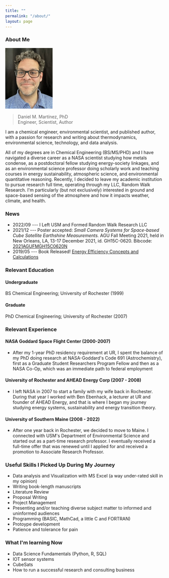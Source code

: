 ```yaml
---
title: ""
permalink: "/about/"
layout: page
---
```


### About Me

<img src="/assets/images/profile4.jpg" alt="DMM" width="150"/>

<blockquote class="full-width"><p>Daniel M. Martínez, PhD<br>Engineer, Scientist, Author</p></blockquote>

I am a chemical engineer, environmental scientist, and published author, with a passion for research and writing about thermodynamics, environmental science, technology, and data analysis. 

All of my degrees are in Chemical Engineering (BS/MS/PHD) and I have navigated a diverse career as a NASA scientist studying how metals condense, as a postdoctoral fellow studying energy-society linkages, and as an environmental science professor doing scholarly work and teaching courses in energy sustainability, atmospheric science, and environmental quantitative reasoning. Recently, I decided to leave my academic institution to pursue research full time, operating through my LLC, Random Walk Research. I'm particularly (but not exclusively) interested in ground and space-based sensing of the atmosphere and how it impacts weather, climate, and health. 

### News
* 2022/09 --- I Left USM and Formed Random Walk Research LLC
* 2021/12 --- Poster accepted: _Small Camera Systems for Space-based Cube Satellite Earthshine Measurements._ AGU Fall Meeting 2021, held in New Orleans, LA, 13-17 December 2021, id. GH15C-0620. Bibcode: [2021AGUFMGH15C0620N](https://ui.adsabs.harvard.edu/abs/2021AGUFMGH15C0620N/abstract)
* 2019/05 --- Book Released! [Energy Efficiency Concepts and Calculations](https://www.elsevier.com/books/energy-efficiency/martinez/978-0-12-812111-5) 


### Relevant Education

#### Undergraduate
BS Chemical Engineering; University of Rochester (1999)

#### Graduate
PhD Chemical Engineering; University of Rochester (2007)

### Relevant Experience

#### NASA Goddard Space Flight Center (2000-2007)
* After my 1-year PhD residency requirement at UR, I spent the balance of my PhD doing research at NASA-Goddard's Code 691 (Astrochemistry), first as a Graduate Student Researchers Program Fellow and then as a NASA Co-Op, which was an immediate path to federal employment

#### University of Rochester and AHEAD Energy Corp (2007 - 2008)
* I left NASA in 2007 to start a family with my wife back in Rochester. During that year I worked with Ben Ebenhack, a lecturer at UR and founder of AHEAD Energy, and that is where I began my journey studying energy systems, sustainability and energy transition theory. 

#### University of Southern Maine (2008 - 2022)
* After one year back in Rochester, we decided to move to Maine. I connected with USM's Department of Environmental Science and started out as a part-time research professor. I eventually received a full-time offer that was renewed until I applied for and received a promotion to Associate Research Professor.

### Useful Skills I Picked Up During My Journey
- Data analysis and Visualization with MS Excel (a way under-rated skill in my opinion)
- Writing book-length manuscripts
- Literature Review
- Proposal Writing
- Project Management
- Presenting and/or teaching diverse subject matter to informed and uninformed audiences
- Programming (BASIC, MathCad, a little C and FORTRAN)
- Protoype development
- Patience and tolerance for pain

### What I'm learning Now
- Data Science Fundamentals (Python, R, SQL)
- IOT sensor systems
- CubeSats
- How to run a successful research and consulting business







